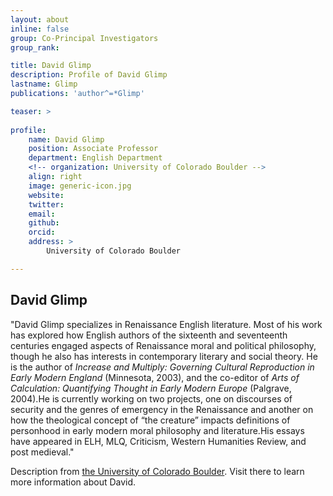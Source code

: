 ```yaml
---
layout: about
inline: false
group: Co-Principal Investigators
group_rank: 

title: David Glimp
description: Profile of David Glimp
lastname: Glimp
publications: 'author^=*Glimp'

teaser: >
   
profile:
    name: David Glimp
    position: Associate Professor
    department: English Department 
    <!-- organization: University of Colorado Boulder -->
    align: right
    image: generic-icon.jpg
    website: 
    twitter: 
    email: 
    github: 
    orcid: 
    address: >
        University of Colorado Boulder

---
```


## David Glimp

"David Glimp specializes in Renaissance English literature. Most of his work has explored how English authors of the sixteenth and seventeenth centuries engaged aspects of Renaissance moral and political philosophy, though he also has interests in contemporary literary and social theory. He is the author of _Increase and Multiply: Governing Cultural Reproduction in Early Modern England_ (Minnesota, 2003), and the co-editor of _Arts of Calculation: Quantifying Thought in Early Modern Europe_ (Palgrave, 2004).He is currently working on two projects, one on discourses of security and the genres of emergency in the Renaissance and another on how the theological concept of “the creature” impacts definitions of personhood in early modern moral philosophy and literature.His essays have appeared in ELH, MLQ, Criticism, Western Humanities Review, and post medieval."

Description from [the University of Colorado Boulder](https://www.colorado.edu/english/david-glimp). Visit there to learn more information about David.

